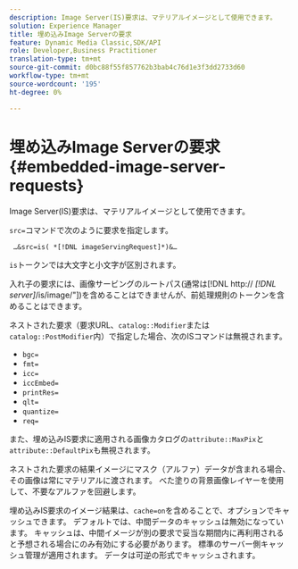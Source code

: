 ```yaml
---
description: Image Server(IS)要求は、マテリアルイメージとして使用できます。
solution: Experience Manager
title: 埋め込みImage Serverの要求
feature: Dynamic Media Classic,SDK/API
role: Developer,Business Practitioner
translation-type: tm+mt
source-git-commit: d0bc88f55f857762b3bab4c76d1e3f3dd2733d60
workflow-type: tm+mt
source-wordcount: '195'
ht-degree: 0%

---
```



# 埋め込みImage Serverの要求{#embedded-image-server-requests}

Image Server(IS)要求は、マテリアルイメージとして使用できます。

`src=`コマンドで次のように要求を指定します。

` …&src=is( *[!DNL imageServingRequest]*)&…`

`is`トークンでは大文字と小文字が区別されます。

入れ子の要求には、画像サービングのルートパス(通常は[!DNL http:// *[!DNL server]*/is/image/&quot;])を含めることはできませんが、前処理規則のトークンを含めることはできます。

ネストされた要求（要求URL、`catalog::Modifier`または`catalog::PostModifier`内）で指定した場合、次のISコマンドは無視されます。

* `bgc=`
* `fmt=`
* `icc=`
* `iccEmbed=`
* `printRes=`
* `qlt=`
* `quantize=`
* `req=`

また、埋め込みIS要求に適用される画像カタログの`attribute::MaxPix`と`attribute::DefaultPix`も無視されます。

ネストされた要求の結果イメージにマスク（アルファ）データが含まれる場合、その画像は常にマテリアルに渡されます。 べた塗りの背景画像レイヤーを使用して、不要なアルファを回避します。

埋め込みIS要求のイメージ結果は、`cache=on`を含めることで、オプションでキャッシュできます。 デフォルトでは、中間データのキャッシュは無効になっています。 キャッシュは、中間イメージが別の要求で妥当な期間内に再利用されると予想される場合にのみ有効にする必要があります。 標準のサーバー側キャッシュ管理が適用されます。 データは可逆の形式でキャッシュされます。
